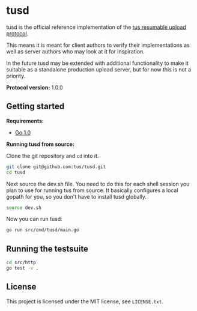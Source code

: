 # tusd

tusd is the official reference implementation of the [tus resumable upload
protocol](http://www.tus.io/protocols/resumable-upload.html).

This means it is meant for client authors to verify their implementations as
well as server authors who may look at it for inspiration.

In the future tusd may be extended with additional functionality to make it
suitable as a standalone production upload server, but for now this is not a
priority.

**Protocol version:** 1.0.0

## Getting started

**Requirements:**

* [Go 1.0](http://golang.org/doc/install)

**Running tusd from source:**

Clone the git repository and `cd` into it.

```bash
git clone git@github.com:tus/tusd.git
cd tusd
```

Next source the dev.sh file. You need to do this for each shell session you
plan to use for running tus from source. It basically configures a local gopath
for you, so you don't have to install tusd globally.

```bash
source dev.sh
```

Now you can run tusd:

```bash
go run src/cmd/tusd/main.go
```

## Running the testsuite

```bash
cd src/http
go test -v .
```

## License

This project is licensed under the MIT license, see `LICENSE.txt`.
